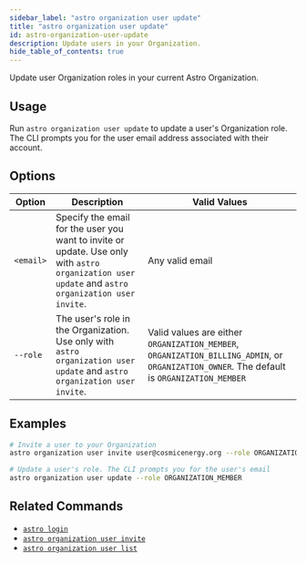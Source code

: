 ```yaml
---
sidebar_label: "astro organization user update"
title: "astro organization user update"
id: astro-organization-user-update
description: Update users in your Organization.
hide_table_of_contents: true
---
```


Update user Organization roles in your current Astro Organization.

## Usage

Run `astro organization user update` to update a user's Organization role. The CLI prompts you for the user email address associated with their account.

## Options 

| Option    | Description                                                                                                                                       | Valid Values                                                                                                                             |
| --------- | ------------------------------------------------------------------------------------------------------------------------------------------------- | ------------------------------------------------------------------------------------------------------------------------------------------- |
| `<email>` | Specify the email for the user you want to invite or update. Use only with `astro organization user update` and `astro organization user invite`. | Any valid email                                                                                                                             |
| `--role`  | The user's role in the Organization. Use only with `astro organization user update` and `astro organization user invite`.                         | Valid values are either `ORGANIZATION_MEMBER`, `ORGANIZATION_BILLING_ADMIN`, or `ORGANIZATION_OWNER`.   The default is `ORGANIZATION_MEMBER` |

## Examples

```sh
# Invite a user to your Organization
astro organization user invite user@cosmicenergy.org --role ORGANIZATION_BILLING_ADMIN

# Update a user's role. The CLI prompts you for the user's email
astro organization user update --role ORGANIZATION_MEMBER
```

## Related Commands

- [`astro login`](cli/astro-login.md)
- [`astro organization user invite`](cli/astro-organization-user-invite.md)
- [`astro organization user list`](cli/astro-organization-user-list.md)
